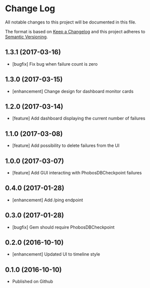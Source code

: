 # Change Log
All notable changes to this project will be documented in this file.

The format is based on [Keep a Changelog](http://keepachangelog.com/)
and this project adheres to [Semantic Versioning](http://semver.org/).

## 1.3.1 (2017-03-16)

- [bugfix] Fix bug when failure count is zero

## 1.3.0 (2017-03-15)

- [enhancement] Change design for dashboard monitor cards

## 1.2.0 (2017-03-14)

- [feature] Add dashboard displaying the current number of failures

## 1.1.0 (2017-03-08)

- [feature] Add possibility to delete failures from the UI

## 1.0.0 (2017-03-07)

- [feature] Add GUI interacting with PhobosDBCheckpoint failures

## 0.4.0 (2017-01-28)

- [enhancement] Add /ping endpoint

## 0.3.0 (2017-01-28)

- [bugfix] Gem should require PhobosDBCheckpoint

## 0.2.0 (2016-10-10)

- [enhancement] Updated UI to timeline style

## 0.1.0 (2016-10-10)

- Published on Github
